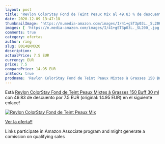 ```yaml
---
layout: post
title: 'Revlon ColorStay Fond de Teint Peaux Mix al 49.83 % de descuento'
date: 2020-12-09 13:47:18
thumbnailImage: 'https://m.media-amazon.com/images/I/41+gST3p03L._SL200_.jpg'
images: [ 'https://m.media-amazon.com/images/I/41+gST3p03L._SL200_.jpg' ]
comments: true
category: ofertas
author: ring
slug: B014QRMO2O
description:
actualPrice: 7.5 EUR
currency: EUR
price: 7.5
comparePrice: 14.95 EUR
inStock: true
prodname: 'Revlon ColorStay Fond de Teint Peaux Mixtes à Grasses 150 Buff 30 ml'
---
```


Está [Revlon ColorStay Fond de Teint Peaux Mixtes à Grasses 150 Buff 30 ml](https://www.amazon.fr/dp/B014QRMO2O/?tag=tolees0d-21) con 49.83 de descuento por 7.5 EUR (original: 14.95 EUR) en el siguiente enlace!

[![Revlon ColorStay Fond de Teint Peaux Mix](https://m.media-amazon.com/images/I/41+gST3p03L._SL200_.jpg)](https://www.amazon.fr/dp/B014QRMO2O/?tag=tolees0d-21)

[Ver la oferta!!](https://www.amazon.fr/dp/B014QRMO2O/?tag=tolees0d-21)

Links participate in Amazon Associate program and might generate a comission on qualifying sales


